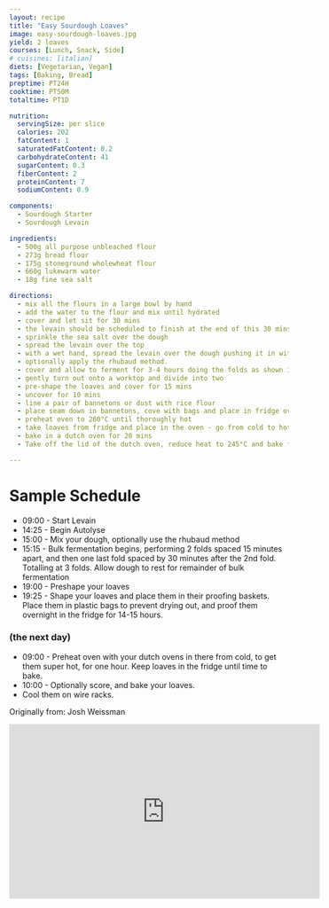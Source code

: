 ```yaml
---
layout: recipe
title: "Easy Sourdough Loaves"
image: easy-sourdough-loaves.jpg
yield: 2 loaves
courses: [Lunch, Snack, Side]
# cuisines: [italian]
diets: [Vegetarian, Vegan]
tags: [Baking, Bread]
preptime: PT24H
cooktime: PT50M
totaltime: PT1D

nutrition:
  servingSize: per slice
  calories: 202
  fatContent: 1
  saturatedFatContent: 0.2
  carbohydrateContent: 41
  sugarContent: 0.3
  fiberContent: 2
  proteinContent: 7
  sodiumContent: 0.9

components:
  - Sourdough Starter
  - Sourdough Levain

ingredients:
  - 500g all purpose unbleached flour
  - 273g bread flour
  - 175g stoneground wholewheat flour
  - 660g lukewarm water
  - 18g fine sea salt

directions:
  - mix all the flours in a large bowl by hand
  - add the water to the flour and mix until hydrated
  - cover and let sit for 30 mins
  - the levain should be scheduled to finish at the end of this 30 mins
  - sprinkle the sea salt over the dough
  - spread the levain over the top
  - with a wet hand, spread the levain over the dough pushing it in with fingertips and eventually mixing it all together evenly. This should take only a minute or two.
  - optionally apply the rhubaud method.
  - cover and allow to ferment for 3-4 hours doing the folds as shown in the schedule
  - gently turn out onto a worktop and divide into two
  - pre-shape the loaves and cover for 15 mins
  - uncover for 10 mins
  - line a pair of bannetons or dust with rice flour
  - place seam down in bannetons, cove with bags and place in fridge overnight
  - preheat oven to 260°C until thoroughly hot
  - take loaves from fridge and place in the oven - go from cold to hot
  - bake in a dutch oven for 20 mins
  - Take off the lid of the dutch oven, reduce heat to 245°C and bake for another 25-30 mins

---
```


# Sample Schedule

* 09:00 - Start Levain
* 14:25 - Begin Autolyse
* 15:00 - Mix your dough, optionally use the rhubaud method
* 15:15 - Bulk fermentation begins, performing 2 folds spaced 15 minutes apart, and then one last fold spaced by 30 minutes after the 2nd fold. Totalling at 3 folds. Allow dough to rest for remainder of bulk fermentation
* 19:00 - Preshape your loaves
* 19:25 - Shape your loaves and place them in their proofing baskets. Place them in plastic bags to prevent drying out, and proof them overnight in the fridge for 14-15 hours.

### (the next day)

* 09:00 - Preheat oven with your dutch ovens in there from cold, to get them super hot, for one hour. Keep loaves in the fridge until time to bake.
* 10:00 - Optionally score, and bake your loaves.
* Cool them on wire racks.


Originally from: Josh Weissman
<iframe width="560" height="315" src="https://www.youtube.com/embed/eod5cUxAHRM" frameborder="0" allow="" allowfullscreen></iframe>
